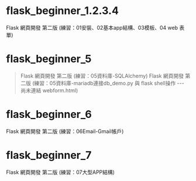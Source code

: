 # flask_beginner_1.2.3.4
Flask 網頁開發 第二版 (練習：01安裝、02基本app結構、03模板、04 web 表單)

# flask_beginner_5
> Flask 網頁開發 第二版 (練習：05資料庫-SQLAlchemy)
> Flask 網頁開發 第二版 (練習：05資料庫-mariadb連接db_demo.py 與 flask shell操作 --- 尚未連結 webform.html)

# flask_beginner_6
Flask 網頁開發 第二版 (練習：06Email-Gmail帳戶)

# flask_beginner_7
Flask 網頁開發 第二版 (練習：07大型APP結構)
